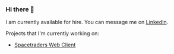 ### Hi there 👋

I am currently available for hire. You can message me on [LinkedIn](https://www.linkedin.com/in/jeremy-rader-boise/).

Projects that I'm currently working on:

- [Spacetraders Web Client](https://github.com/jeremyrader/spacetraders-web-client)

<!--
**jeremyrader/jeremyrader** is a ✨ _special_ ✨ repository because its `README.md` (this file) appears on your GitHub profile.

Here are some ideas to get you started:

- 🔭 I’m currently working on ...
- 🌱 I’m currently learning ...
- 👯 I’m looking to collaborate on ...
- 🤔 I’m looking for help with ...
- 💬 Ask me about ...
- 📫 How to reach me: ...
- 😄 Pronouns: ...
- ⚡ Fun fact: ...
-->
